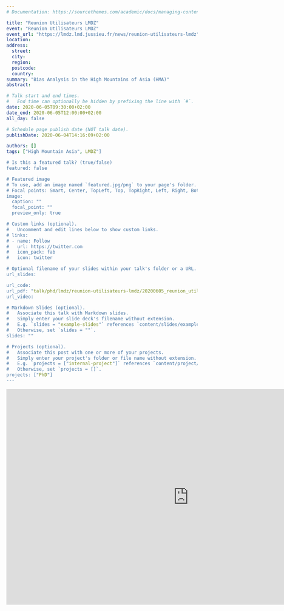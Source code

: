 ```yaml
---
# Documentation: https://sourcethemes.com/academic/docs/managing-content/

title: "Reunion Utilisateurs LMDZ"
event: "Reunion Utilisateurs LMDZ"
event_url: "https://lmdz.lmd.jussieu.fr/news/reunion-utilisateurs-lmdz"
location:
address:
  street:
  city:
  region:
  postcode:
  country:
summary: "Bias Analysis in the High Mountains of Asia (HMA)"
abstract:

# Talk start and end times.
#   End time can optionally be hidden by prefixing the line with `#`.
date: 2020-06-05T09:30:00+02:00
date_end: 2020-06-05T12:00:00+02:00
all_day: false

# Schedule page publish date (NOT talk date).
publishDate: 2020-06-04T14:16:09+02:00

authors: []
tags: ["High Mountain Asia", LMDZ"]

# Is this a featured talk? (true/false)
featured: false

# Featured image
# To use, add an image named `featured.jpg/png` to your page's folder.
# Focal points: Smart, Center, TopLeft, Top, TopRight, Left, Right, BottomLeft, Bottom, BottomRight.
image:
  caption: ""
  focal_point: ""
  preview_only: true

# Custom links (optional).
#   Uncomment and edit lines below to show custom links.
# links:
# - name: Follow
#   url: https://twitter.com
#   icon_pack: fab
#   icon: twitter

# Optional filename of your slides within your talk's folder or a URL.
url_slides:

url_code:
url_pdf: "talk/phd/lmdz/reunion-utilisateurs-lmdz/20200605_reunion_utilisateur_LMDZ_LALANDE.pdf"
url_video:

# Markdown Slides (optional).
#   Associate this talk with Markdown slides.
#   Simply enter your slide deck's filename without extension.
#   E.g. `slides = "example-slides"` references `content/slides/example-slides.md`.
#   Otherwise, set `slides = ""`.
slides: ""

# Projects (optional).
#   Associate this post with one or more of your projects.
#   Simply enter your project's folder or file name without extension.
#   E.g. `projects = ["internal-project"]` references `content/project/deep-learning/index.md`.
#   Otherwise, set `projects = []`.
projects: ["PhD"]
---
```


<iframe src="https://docs.google.com/presentation/d/e/2PACX-1vRHdY_eBNj2N4LVoaeEm87s_OBZ4gG7Y0ejHYTNQWgJQevWNfjYJaV354gs_hh9ueYR0Xt2aKhbNh7c/embed?start=false&loop=false&delayms=3000" frameborder="0" width="960" height="569" allowfullscreen="true" mozallowfullscreen="true" webkitallowfullscreen="true"></iframe>
